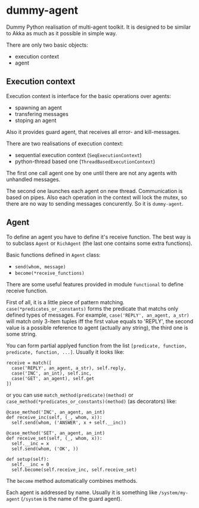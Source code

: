 dummy-agent
===========

Dummy Python realisation of multi-agent toolkit.
It is designed to be similar to Akka as much as it possible in simple way.

There are only two basic objects:

* execution context
* agent

## Execution context
Execution context is interface for the basic operations over agents:

* spawning an agent
* transfering messages
* stoping an agent
 
Also it provides guard agent, that receives all error- and kill-messages.

There are two realisations of execution context:

* sequential execution context (`SeqExecutionContext`)
* python-thread based one (`ThreadBasedExecutionContext`)
 
The first one call agent one by one until there are not any agents with unhandled messages.

The second one launches each agent on new thread. Communication is based on pipes. Also each operation in the context will lock the mutex, so there are no way to sending messages concurently. So it is `dummy-agent`.

## Agent

To define an agent you have to define it's receive function. The best way is to subclass `Agent` or `RichAgent` (the last one contains some extra functions).

Basic functions defined in `Agent` class:

* `send(whom, message)`
* `become(*receive_functions)`

There are some useful features provided in module `functional` to define receive function.

First of all, it is a little piece of pattern matching.
`case(*predicates_or_constants)` forms the predicate that matchs only defined types of messages. For example,
`case('REPLY', an_agent, a_str)` will match only 3-item tuples iff the first value equals to 'REPLY', the second value is a possible reference to agent (actually any string), the third one is some string.

You can form partial applyed function from the list `[predicate, function, predicate, function, ...]`.
Usually it looks like:

    receive = match([
      case('REPLY', an_agent, a_str), self.reply,
      case('INC', an_int), self.inc,
      case('GET', an_agent), self.get
    ])

or you can use `match_method(predicate)(method)` or `case_method(*predicates_or_constants)(method)` (as decorators) like:

    @case_method('INC', an_agent, an_int)
    def receive_inc(self, (_, whom, x)):
      self.send(whom, ('ANSWER', x + self.__inc))

    @case_method('SET', an_agent, an_int)
    def receive_set(self, (_, whom, x)):
      self.__inc = x
      self.send(whom, ('OK', ))

    def setup(self):
      self.__inc = 0
      self.become(self.receive_inc, self.receive_set)

The `become` method automatically combines methods.

Each agent is addressed by name. Usually it is something like `/system/my-agent` (`/system` is the name of the guard agent).
